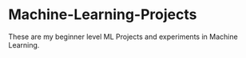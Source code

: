 # Machine-Learning-Projects
These are my beginner level ML Projects and experiments in Machine Learning.
